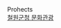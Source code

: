 <div>Prohects</div>
<a href="https://shallow960.github.io/2024/cheorwon/site/tour2024/main.html">철원군청 문화관광</a>
